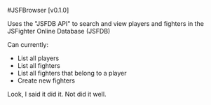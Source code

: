 #JSFBrowser [v0.1.0]

Uses the "JSFDB API" to search and view players and fighters in the JSFighter Online Database (JSFDB)

Can currently:

- List all players
- List all fighters
- List all fighters that belong to a player
- Create new fighters

Look, I said it did it. Not did it well.
